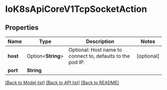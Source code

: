 # IoK8sApiCoreV1TcpSocketAction

## Properties

Name | Type | Description | Notes
------------ | ------------- | ------------- | -------------
**host** | Option<**String**> | Optional: Host name to connect to, defaults to the pod IP. | [optional]
**port** | **String** |  | 

[[Back to Model list]](../README.md#documentation-for-models) [[Back to API list]](../README.md#documentation-for-api-endpoints) [[Back to README]](../README.md)


